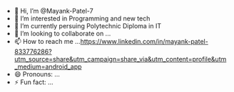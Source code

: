 - 👋 Hi, I’m @Mayank-Patel-7
- 👀 I’m interested in Programming and new tech
- 🌱 I’m currently persuing Polytechnic Diploma in IT
- 💞️ I’m looking to collaborate on ...
- 📫 How to reach me ...https://www.linkedin.com/in/mayank-patel-833776286?utm_source=share&utm_campaign=share_via&utm_content=profile&utm_medium=android_app
- 😄 Pronouns: ...
- ⚡ Fun fact: ...

<!---
Mayank-Patel-7/Mayank-Patel-7 is a ✨ special ✨ repository because its `README.md` (this file) appears on your GitHub profile.
You can click the Preview link to take a look at your changes.
--->
